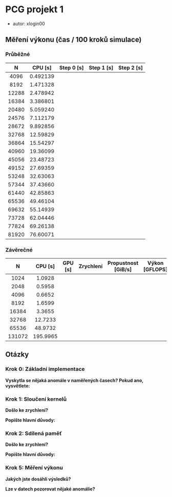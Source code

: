 # PCG projekt 1
- autor: xlogin00

## Měření výkonu (čas / 100 kroků simulace)

### Průběžné
|   N   | CPU [s]  | Step 0 [s] | Step 1 [s] | Step 2 [s] |
|:-----:|----------|------------|------------|------------|
|  4096 | 0.492139 |            |            |            |
|  8192 | 1.471328 |            |            |            |
| 12288 | 2.478942 |            |            |            |
| 16384 | 3.386801 |            |            |            |
| 20480 | 5.059240 |            |            |            |
| 24576 | 7.112179 |            |            |            |
| 28672 | 9.892856 |            |            |            |
| 32768 | 12.59829 |            |            |            |
| 36864 | 15.54297 |            |            |            |
| 40960 | 19.36099 |            |            |            |
| 45056 | 23.48723 |            |            |            |
| 49152 | 27.69359 |            |            |            |
| 53248 | 32.63063 |            |            |            |
| 57344 | 37.43660 |            |            |            |
| 61440 | 42.85863 |            |            |            |
| 65536 | 49.46104 |            |            |            |
| 69632 | 55.14939 |            |            |            |
| 73728 | 62.04446 |            |            |            |
| 77824 | 69.26138 |            |            |            |
| 81920 | 76.60071 |            |            |            |

### Závěrečné
|    N   |  CPU [s] | GPU [s] | Zrychlení | Propustnost [GiB/s] | Výkon [GFLOPS] |
|:------:|:--------:|:-------:|:---------:|:-------------------:|:--------------:|
|   1024 |   1.0928 |         |           |                     |                |
|   2048 |   0.5958 |         |           |                     |                |
|   4096 |   0.6652 |         |           |                     |                |
|   8192 |   1.6599 |         |           |                     |                |
|  16384 |   3.3655 |         |           |                     |                |
|  32768 |  12.7233 |         |           |                     |                |
|  65536 |  48.9732 |         |           |                     |                |
| 131072 | 195.9965 |         |           |                     |                |

## Otázky

### Krok 0: Základní implementace
**Vyskytla se nějaká anomále v naměřených časech? Pokud ano, vysvětlete:**


### Krok 1: Sloučení kernelů
**Došlo ke zrychlení?**


**Popište hlavní důvody:**

### Krok 2: Sdílená paměť
**Došlo ke zrychlení?**


**Popište hlavní důvody:**

### Krok 5: Měření výkonu
**Jakých jste dosáhli výsledků?**

**Lze v datech pozorovat nějaké anomálie?**
